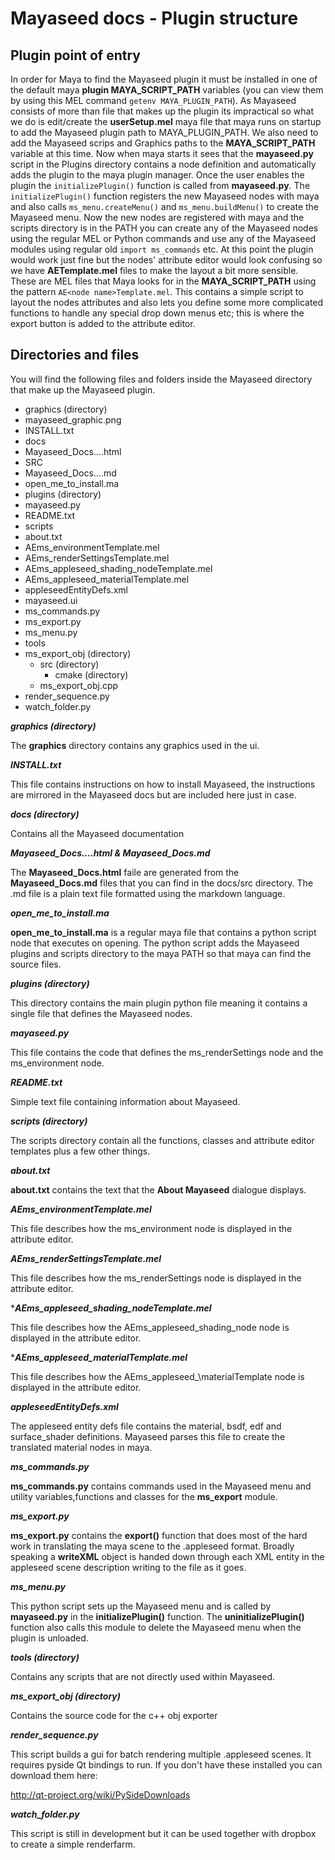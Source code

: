 Mayaseed docs - Plugin structure
================================

Plugin point of entry
---------------------

In order for Maya to find the Mayaseed plugin it must be installed in one of the default maya **plugin MAYA\_SCRIPT\_PATH** variables (you can view them by using this MEL command `getenv MAYA_PLUGIN_PATH`). As Mayaseed consists of more than file that makes up the plugin its impractical so what we do is edit/create the **userSetup.mel** maya file that maya runs on startup to add the Mayaseed plugin path to MAYA_PLUGIN_PATH. We also need to add the Mayaseed scrips and Graphics paths to the **MAYA\_SCRIPT\_PATH** variable at this time. Now when maya starts it sees that the **mayaseed.py** script in the Plugins directory contains a node definition and automatically adds the plugin to the maya plugin manager. Once the user enables the plugin the `initializePlugin()` function is called from **mayaseed.py**. The `initializePlugin()` function registers the new Mayaseed nodes with maya and also calls `ms_menu.createMenu()` and `ms_menu.buildMenu()` to create the Mayaseed menu. Now the new nodes are registered with maya and the scripts directory is in the PATH you can create any of the Mayaseed nodes using the regular MEL or Python commands and use any of the Mayaseed modules using regular old `import ms_commands` etc. At this point the plugin would work just fine but the nodes' attribute editor would look confusing so we have **AETemplate.mel** files to make the layout a bit more sensible. These are MEL files that Maya looks for in the **MAYA\_SCRIPT\_PATH** using the pattern `AE<node name>Template.mel`. This contains a simple script to layout the nodes attributes and also lets you define some more complicated functions to handle any special drop down menus etc; this is where the export button is added to the attribute editor.

Directories and files
---------------------

You will find the following files and folders inside the Mayaseed directory that make up the Mayaseed plugin. 

+ graphics (directory)
 + mayaseed_graphic.png
+ INSTALL.txt
+ docs
 + Mayaseed_Docs....html
 + SRC
  + Mayaseed_Docs....md
+ open\_me\_to\_install.ma
+ plugins (directory)
 + mayaseed.py
+ README.txt
+ scripts
 + about.txt
 + AEms\_environmentTemplate.mel
 + AEms\_renderSettingsTemplate.mel
 + AEms\_appleseed\_shading\_nodeTemplate.mel
 + AEms\_appleseed\_materialTemplate.mel
 + appleseedEntityDefs.xml
 + mayaseed.ui
 + ms_commands.py
 + ms_export.py
 + ms_menu.py
+ tools
 + ms\_export\_obj (directory)
     + src (directory)
 	     + cmake (directory)
 	 + ms\_export\_obj.cpp
 + render\_sequence.py
 + watch\_folder.py
 
***graphics (directory)***

The **graphics** directory contains any graphics used in the ui. 


***INSTALL.txt***

This file contains instructions on how to install Mayaseed, the instructions are mirrored in the Mayaseed docs but are included here just in case.


***docs (directory)***

Contains all the Mayaseed documentation


***Mayaseed_Docs….html & Mayaseed\_Docs.md***

The **Mayaseed\_Docs.html** faile are generated from the **Mayaseed\_Docs.md** files that you can find in the docs/src directory. The .md file is a plain text file formatted using the markdown language.


***open\_me\_to\_install.ma***

**open\_me\_to\_install.ma** is a regular maya file that contains a python script node that executes on opening. The python script adds the Mayaseed plugins and scripts directory to the maya PATH so that maya can find the source files.


***plugins (directory)***

This directory contains the main plugin python file meaning it contains a single file that defines the Mayaseed nodes.


***mayaseed.py***

This file contains the code that defines the ms_renderSettings node and the ms_environment node.


***README.txt***

Simple text file containing information about Mayaseed.


***scripts (directory)***

The scripts directory contain all the functions, classes and attribute editor templates plus a few other things. 


***about.txt***

**about.txt** contains the text that the **About Mayaseed** dialogue displays.


***AEms\_environmentTemplate.mel***

This file describes how the ms_environment node is displayed in the attribute editor.


***AEms\_renderSettingsTemplate.mel***

This file describes how the ms_renderSettings node is displayed in the attribute editor.

****AEms\_appleseed\_shading\_nodeTemplate.mel***

This file describes how the AEms\_appleseed\_shading\_node node is displayed in the attribute editor.

****AEms\_appleseed\_materialTemplate.mel***

This file describes how the AEms\_appleseed_\materialTemplate node is displayed in the attribute editor.

***appleseedEntityDefs.xml***

The appleseed entity defs file contains the material, bsdf, edf and surface_shader definitions. Mayaseed parses this file to create the translated material nodes in maya.

***ms\_commands.py***

**ms\_commands.py** contains commands used in the Mayaseed menu and utility variables,functions and classes for the **ms\_export** module. 


***ms\_export.py***

**ms\_export.py** contains the **export()** function that does most of the hard work in translating the maya scene to the .appleseed format. Broadly speaking a **writeXML** object is handed down through each XML entity in the appleseed scene description writing to the file as it goes.


***ms\_menu.py***

This python script sets up the Mayaseed menu and is called by **mayaseed.py** in the **initializePlugin()** function. The **uninitializePlugin()** function also calls this module to delete the Mayaseed menu when the plugin is unloaded.

***tools (directory)***

Contains any scripts that are not directly used within Mayaseed.

***ms\_export\_obj (directory)***

Contains the source code for the c++ obj exporter

***render\_sequence.py***

This script builds a gui for batch rendering multiple .appleseed scenes. It requires pyside Qt bindings to run. If you don't have these installed you can download them here:

http://qt-project.org/wiki/PySideDownloads

***watch\_folder.py***

This script is still in development but it can be used together with dropbox to create a simple renderfarm. 



